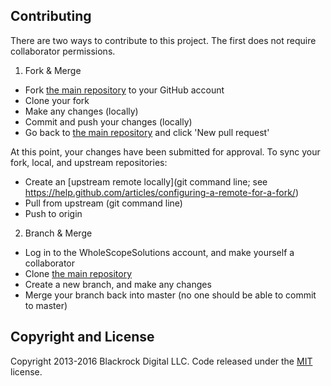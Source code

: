 ## Contributing

There are two ways to contribute to this project. The first does not require collaborator permissions.

1) Fork & Merge

- Fork [the main repository](https://github.com/WholeScopeSolutions/WholeScopeSolutions.github.io/) to your GitHub account
- Clone your fork
- Make any changes (locally)
- Commit and push your changes (locally)
- Go back to [the main repository](https://github.com/WholeScopeSolutions/WholeScopeSolutions.github.io/) and click 'New pull request'

At this point, your changes have been submitted for approval. To sync your fork, local, and upstream repositories:
- Create an [upstream remote locally](git command line; see https://help.github.com/articles/configuring-a-remote-for-a-fork/)
- Pull from upstream (git command line)
- Push to origin

2) Branch & Merge

- Log in to the WholeScopeSolutions account, and make yourself a collaborator
- Clone [the main repository](https://github.com/WholeScopeSolutions/WholeScopeSolutions.github.io/)
- Create a new branch, and make any changes
- Merge your branch back into master (no one should be able to commit to master)

## Copyright and License

Copyright 2013-2016 Blackrock Digital LLC. Code released under the [MIT](https://github.com/BlackrockDigital/startbootstrap-business-casual/blob/gh-pages/LICENSE) license.
